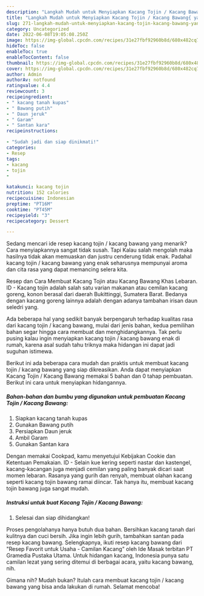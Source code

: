 ```yaml
---
description: "Langkah Mudah untuk Menyiapkan Kacang Tojin / Kacang Bawang{ yang Bisa Manjain Lidah,  Menu Buat lebaran"
title: "Langkah Mudah untuk Menyiapkan Kacang Tojin / Kacang Bawang{ yang Bisa Manjain Lidah,  Menu Buat lebaran"
slug: 271-langkah-mudah-untuk-menyiapkan-kacang-tojin-kacang-bawang-yang-bisa-manjain-lidah-menu-buat-lebaran
category: Uncategorized
date: 2022-06-08T19:05:08.250Z
image: https://img-global.cpcdn.com/recipes/31e27fbf92960b8d/680x482cq70/kacang-tojin-kacang-bawang-foto-resep-utama.jpg
hideToc: false
enableToc: true
enableTocContent: false
thumbnail: https://img-global.cpcdn.com/recipes/31e27fbf92960b8d/680x482cq70/kacang-tojin-kacang-bawang-foto-resep-utama.jpg
cover: https://img-global.cpcdn.com/recipes/31e27fbf92960b8d/680x482cq70/kacang-tojin-kacang-bawang-foto-resep-utama.jpg
author: Admin
authorAv: notfound
ratingvalue: 4.4
reviewcount: 3
recipeingredient:
- " kacang tanah kupas"
- " Bawang putih"
- " Daun jeruk"
- " Garam"
- " Santan kara"
recipeinstructions:

- "Sudah jadi dan siap dinikmati!"
categories:
- Resep
tags:
- kacang
- tojin
- 

katakunci: kacang tojin  
nutrition: 152 calories
recipecuisine: Indonesian
preptime: "PT16M"
cooktime: "PT45M"
recipeyield: "3"
recipecategory: Dessert

---
```



Sedang mencari ide resep kacang tojin / kacang bawang yang menarik? Cara menyiapkannya sangat tidak susah. Tapi Kalau salah mengolah maka hasilnya tidak akan memuaskan dan justru cenderung tidak enak. Padahal kacang tojin / kacang bawang yang enak seharusnya mempunyai aroma dan cita rasa yang dapat memancing selera kita.


Resep dan Cara Membuat Kacang Tojin atau Kacang Bawang Khas Lebaran. ID - Kacang tojin adalah salah satu varian makanan atau cemilan kacang goreng, konon berasal dari daerah Bukittinggi, Sumatera Barat. Bedanya dengan kacang goreng lainnya adalah dengan adanya tambahan irisan daun seledri yang.

Ada beberapa hal yang sedikit banyak berpengaruh terhadap kualitas rasa dari kacang tojin / kacang bawang, mulai dari jenis bahan, kedua pemilihan bahan segar hingga cara membuat dan menghidangkannya. Tak perlu pusing kalau ingin menyiapkan kacang tojin / kacang bawang enak di rumah, karena asal sudah tahu triknya maka hidangan ini dapat jadi suguhan istimewa.


Berikut ini ada beberapa cara mudah dan praktis untuk membuat kacang tojin / kacang bawang yang siap dikreasikan. Anda dapat menyiapkan Kacang Tojin / Kacang Bawang memakai 5 bahan dan 0 tahap pembuatan. Berikut ini cara untuk menyiapkan hidangannya.

<!--inarticleads1-->

##### Bahan-bahan dan bumbu yang digunakan untuk pembuatan Kacang Tojin / Kacang Bawang:

1. Siapkan  kacang tanah kupas
1. Gunakan  Bawang putih
1. Persiapkan  Daun jeruk
1. Ambil  Garam
1. Gunakan  Santan kara


Dengan memakai Cookpad, kamu menyetujui Kebijakan Cookie dan Ketentuan Pemakaian. ID - Selain kue kering seperti nastar dan kastengel, kacang-kacangan juga menjadi cemilan yang paling banyak dicari saat momen lebaran. Rasanya yang gurih dan renyah, membuat olahan kacang seperti kacang tojin bawang ramai diincar. Tak hanya itu, membuat kacang tojin bawang juga sangat mudah. 

<!--inarticleads2-->

##### Instruksi untuk buat Kacang Tojin / Kacang Bawang:


1. Selesai dan siap dihidangkan!

Proses pengolahanya hanya butuh dua bahan. Bersihkan kacang tanah dari kulitnya dan cuci bersih. Jika ingin lebih gurih, tambahkan santan pada resep kacang bawang. Selengkapnya, ikuti resep kacang bawang dari &#34;Resep Favorit untuk Usaha - Camilan Kacang&#34; oleh Ide Masak terbitan PT Gramedia Pustaka Utama. Untuk hidangan kacang, Indonesia punya satu camilan lezat yang sering ditemui di berbagai acara, yaitu kacang bawang, nih. 

Gimana nih? Mudah bukan? Itulah cara membuat kacang tojin / kacang bawang yang bisa anda lakukan di rumah. Selamat mencoba!
